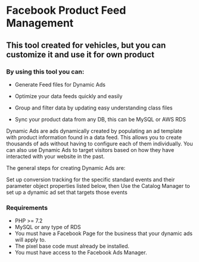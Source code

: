 # Facebook Product Feed Management

## This tool created for vehicles, but you can customize it and use it for own product

### By using this tool you can:

- Generate Feed files for Dynamic Ads

- Optimize your data feeds quickly and easily

- Group and filter data by updating easy understanding class files

- Sync your product data from any DB, this can be MySQL or AWS RDS

Dynamic Ads are ads dynamically created by populating an ad template with product information found in a data feed. This allows you to create thousands of ads without having to configure each of them individually. You can also use Dynamic Ads to target visitors based on how they have interacted with your website in the past.

The general steps for creating Dynamic Ads are:

Set up conversion tracking for the specific standard events and their parameter object properties listed below, then
Use the Catalog Manager to set up a dynamic ad set that targets those events


### Requirements
- PHP >= 7.2
- MySQL or any type of RDS
- You must have a Facebook Page for the business that your dynamic ads will apply to.
- The pixel base code must already be installed.
- You must have access to the Facebook Ads Manager.
